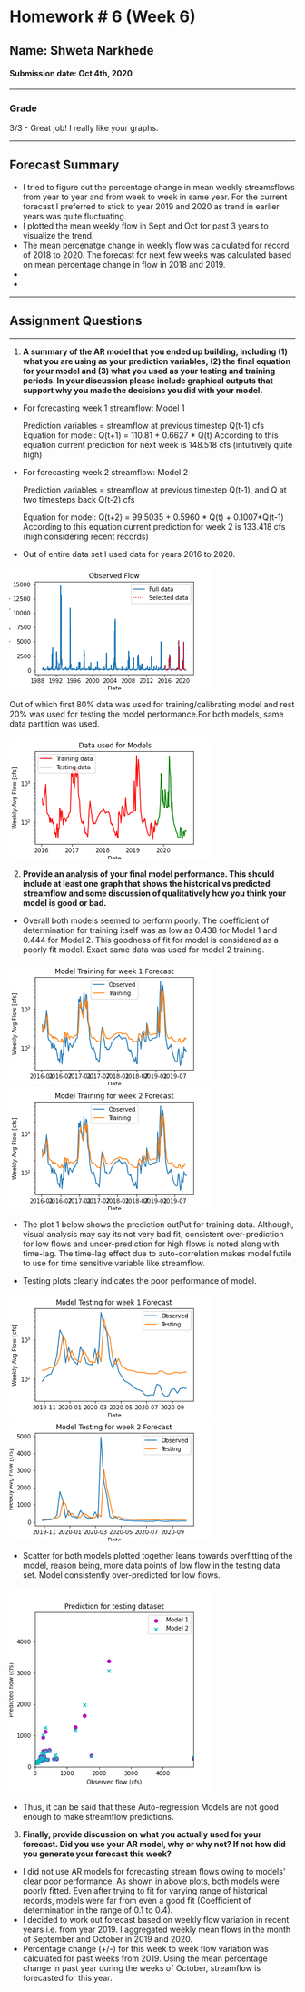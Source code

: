 # Homework # 6 (Week 6)
## Name: Shweta Narkhede
#### Submission date: Oct 4th, 2020

___
### Grade
3/3 - Great job! I really like your graphs.
___
## **Forecast Summary**
- I tried to figure out the percentage change in mean weekly streamsflows from year to year and from week to week in same year. For the current forecast I preferred to stick to year 2019 and 2020 as trend in earlier years was quite fluctuating.
- I plotted the mean weekly flow in Sept and Oct for past 3 years to visualize the trend.
- The mean percenatge change in weekly flow was calculated for record of 2018 to 2020. The forecast for next few weeks was calculated based on mean percentage change in flow in 2018 and 2019.
-
-
___
## **Assignment Questions**
___
1. **A summary of the AR model that you ended up building, including (1) what you are using as your prediction variables, (2) the final equation for your model and (3) what you used as your testing and training periods. In your discussion please include graphical outputs that support why you made the decisions you did with your model.**

- For forecasting week 1 streamflow: Model 1

    Prediction variables = streamflow at previous timestep Q(t-1) cfs
    Equation for model: Q(t+1) = 110.81 + 0.6627 * Q(t)
    According to this equation current prediction for next week is 148.518 cfs (intuitively quite high)

- For forecasting week 2 streamflow: Model 2

    Prediction variables = streamflow at previous timestep Q(t-1), and Q at two timesteps back Q(t-2) cfs

    Equation for model: Q(t+2) = 99.5035 + 0.5960 * Q(t) + 0.1007*Q(t-1)
    According to this equation current prediction for week 2 is 133.418 cfs (high considering recent records)

- Out of entire data set I used data for years 2016 to 2020.


![](assets/Narkhede_HW6-565a5ab2.png)

Out of which first 80% data was used for training/calibrating model and rest 20% was used for testing the model performance.For both models, same data partition was used.

![](assets/Narkhede_HW6-544bfb5e.png)


2. **Provide an analysis of your final model performance. This should include at least one graph that shows the historical vs predicted streamflow and some discussion of qualitatively how you think your model is good or bad.**

- Overall both models seemed to perform poorly. The coefficient of determination for training itself was as low as 0.438 for Model 1 and 0.444 for Model 2. This goodness of fit for model is considered as a poorly fit model. Exact same data was used for model 2 training.

![](assets/Narkhede_HW6-0722b0e6.png)![](assets/Narkhede_HW6-356537db.png)


- The plot 1 below shows the prediction outPut for training data. Although, visual analysis may say its not very bad fit, consistent over-prediction for low flows and under-prediction for high flows is noted along with time-lag. The time-lag effect due to auto-correlation makes model futile to use for time sensitive variable like streamflow.


- Testing plots clearly indicates the poor performance of model.  

![](assets/Narkhede_HW6-d73c80dc.png)
![](assets/Narkhede_HW6-e0a3bc5c.png)


- Scatter for both models plotted together leans towards overfitting of the model, reason being, more data points of low flow in the testing data set. Model consistently over-predicted for low flows.

![](assets/Narkhede_HW6-fa5e4a5b.png)

- Thus, it can be said that these Auto-regression Models are not good enough to make streamflow predictions.


3. **Finally, provide discussion on what you actually used for your forecast. Did you use your AR model, why or why not? If not how did you generate your forecast this week?**

- I did not use AR models for forecasting stream flows owing to models' clear poor performance. As shown in above plots, both models were poorly fitted. Even after trying to fit for varying range of historical records, models were far from even a good fit (Coefficient of determination in the range of 0.1 to 0.4).
- I decided to work out forecast based on weekly flow variation in recent years i.e. from year 2019. I aggregated weekly mean flows in the month of September and October in 2019 and 2020.
- Percentage change (+/-) for this week to week flow variation was calculated for past weeks from 2019. Using the mean percentage change in past year during the weeks of October, streamflow is forecasted for this year.
